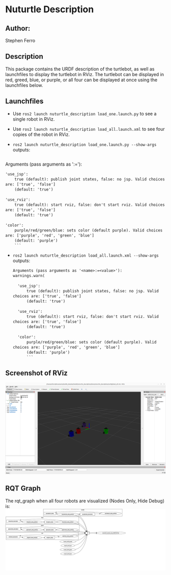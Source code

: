 # Nuturtle  Description
## Author:
Stephen Ferro
## Description
This package contains the URDF description of the turtlebot, as well as launchfiles to display the turtlebot in RViz. The turtlebot can be displayed in red, greed, blue, or purple, or all four can be displayed at once using the launchfiles below. 
## Launchfiles
- Use `ros2 launch nuturtle_description load_one.launch.py` to see a single robot in RViz.
- Use `ros2 launch nuturtle_description load_all.launch.xml` to see four copies of the robot in RViz.

- `ros2 launch nuturtle_description load_one.launch.py --show-args` outputs:
  ```
Arguments (pass arguments as '<name>:=<value>'):

    'use_jsp':
        true (default): publish joint states, false: no jsp. Valid choices are: ['true', 'false']
        (default: 'true')

    'use_rviz':
        true (default): start rviz, false: don't start rviz. Valid choices are: ['true', 'false']
        (default: 'true')

    'color':
        purple/red/green/blue: sets color (default purple). Valid choices are: ['purple', 'red', 'green', 'blue']
        (default: 'purple')
        ```

- `ros2 launch nuturtle_description load_all.launch.xml --show-args` outputs:
  ```
  Arguments (pass arguments as '<name>:=<value>'):
  warnings.warn(

    'use_jsp':
        true (default): publish joint states, false: no jsp. Valid choices are: ['true', 'false']
        (default: 'true')

    'use_rviz':
        true (default): start rviz, false: don't start rviz. Valid choices are: ['true', 'false']
        (default: 'true')

    'color':
        purple/red/green/blue: sets color (default purple). Valid choices are: ['purple', 'red', 'green', 'blue']
        (default: 'purple')
        ```
## Screenshot of RViz
![nuturtle_description](images/rviz.png?raw=true "Screenshot of RViz")
## RQT Graph
The rqt_graph when all four robots are visualized (Nodes Only, Hide Debug) is:
![nuturtle_description](images/rqt_graph.svg?raw=true "RQT Graph")
